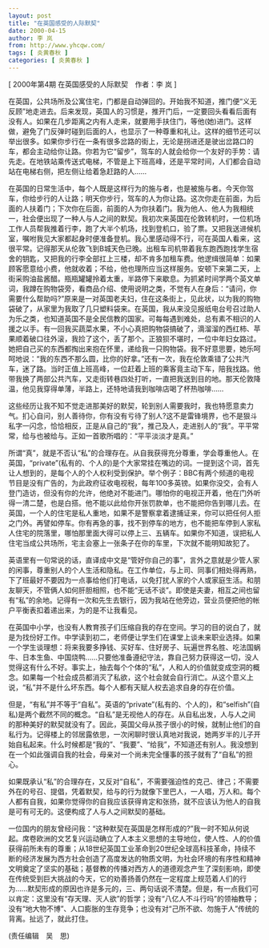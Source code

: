 ```yaml
---
layout: post
title: "在英国感受的人际默契"
date: 2000-04-15
author: 李 岚
from: http://www.yhcqw.com/
tags: [ 炎黄春秋 ]
categories: [ 炎黄春秋 ]
---
```



[ 2000年第4期 在英国感受的人际默契　作者：李 岚 ]


在英国，公共场所及公寓住宅，门都是自动弹回的。开始我不知道，推门便“义无反顾”地走进去。后来发现，英国人的习惯是，推开门后，一定要回头看看后面有没有人。如果在几步距离之内有人走来，就要用手扶住门，等他(她)进门。这样做，避免了门反弹时碰到后面的人，也显示了一种尊重和礼让。这样的细节还可以举出很多。如果你步行在一条有很多岔路的街上，无论是拐进还是驶出岔路口的车，都会主动给你让路。你若为它“留步”，驾车的人就会给你一个友好的手势：请先走。在地铁站乘传送式电梯，不管是上下班高峰，还是平常时间，人们都会自动站在电梯右侧，把左侧让给着急赶路的人……


在英国的日常生活中，每个人既是这样行为的施与者，也是被施与者。今天你驾车，你给步行的人让路；明天你步行，驾车的人为你让路。这次你走在前面，为后面的人扶着门；下次你在后面，前面的人为你扶着门。我为他人、他人为我相统一，社会便出现了一种人与人之间的默契。我初次来英国在伦敦转机时，一位机场工作人员帮我推着行李，跑了大半个机场，找到登机口，验了票。又把我送进候机室，嘱咐我见大家都起身时便准备登机。我心里感动得不行，可在英国人看来，这很平常。记得那天从伦敦飞到B城天色已晚。出租车司机带着我东跑西跑找学生宿舍的钥匙，又把我的行李全部扛上三楼，却不肯多加租车费。他逻缉很简单：如果顾客愿意给小费，他就收着；不给，他也理所应当这样服务。安顿下来第二天，上街采购油盐酱醋。瓶瓶罐罐拎着太重，半路停下来歇息。为抓紧时间学两个英文单词，我蹲在购物袋旁，看商品介绍、使用说明之类，不觉有人在身后：“请问，你需要什么帮助吗?”原来是一对英国老夫妇，住在这条街上，见此状，以为我的购物袋破了，从家里为我取了几只塑料袋来。在英国，我从来没见报纸电台号召过助人为乐之类，也知道英国不是全民信教的国家。可每每遇到难处，总有素不相识的人援之以手。有一回我买蔬菜水果，不小心真把购物袋搞破了，滴溜溜的西红柿、苹果顺着破口往外滚，我捡了这个，丢了那个。正狼狈不堪时，一位中年妇女路过。她把自己买的东西都掏出来抱在怀里，递给我一只购物袋。我不好意思要，她乐呵呵地说：“我的东西不那么圆，比你的好拿。”还有一次，我在伦敦乘错了公共汽车，迷了路。当时正值上班高峰，一位赶着上班的乘客竟主动下车，陪我找路。他带我换了两部公共汽车，又走街转巷四处打听，一直把我送到目的地。那天伦敦降温，他见我穿得单薄，半路上，还特地请我到咖啡店喝了杯热咖啡……


这些经历让我不知不觉走进那美好的默契，轮到别人需要我时，我也特愿意卖力气。扪心自问，别人善待你，你有没有亏待了别人?这不是雷锋境界，也不是狠斗私字一闪念，恰恰相反，正是从自己的“我”，推己及人，走进别人的“我”。平平常常，给与也被给与。正如一首歌所唱的：“平平淡淡才是真。”


所谓“真”，就是不否认“私”的合理存在。从自我获得充分尊重，学会尊重他人。在英国，“private”(私有的、个人的)是个大家常挂在嘴边的词。一提到这个词，首先让人想到的，是每个人的个人权利受到保护。举个例子：BBC有两个频道的电视节目是没有广告的，为此政府征收电视税，每年100多英镑。如果你没交，会有人登门造访，但没有你的允许，他绝对不能进门。哪怕你的电视正开着，他在门外听得一清二楚，也是白搭。他不能以此给你开张罚款单，也不能把你告到哪儿去。在英国，一个人的住宅是私人重地，如果不是警察拿着逮捕证来，你可以把任何人拒之门外。再譬如停车。你有再急的事，找不到停车的地方，也不能把车停到人家私人住宅的院落里，哪怕那里面大得可以停上三、五辆车。如果你不知道，误把私人住宅当成公共场所，宅主会塞上一张条子在你的车里，下次就不能明知故犯了。


英语里有一句常说的话，直译成中文是“管好你自己的事”，言外之意就是少管人家的闲事，尊重别人的个人生活和隐私。在工作单位，与上司、同事们相处得再熟，下了班最好不要因为一点事给他们打电话，以免打扰人家的个人或家庭生活。和朋友聊天，不管俩人如何肝胆相照，也不能“无话不谈”。即使是夫妻，相互之间也留有“私”的余地。记得有一次和先生去银行，因为我站在他旁边，营业员便把他的帐户平衡表扣着递出来，为的是不让我看见。


在英国中小学，也没有人教育孩子们压缩自我的存在空间。学习的目的说白了，就是为找份好工作。中学读到初二，老师便让学生们在课堂上谈未来职业选择。如果一个学生谈理想：将来我要多挣钱、买好车、住好房子、玩遍世界名胜、吃法国蜗牛、日本生鱼、中国烧鸭……只要他准备遵纪守法，靠自己努力获得这一切，没人觉得这有什么不好。事实上，抽去每个个体的“私”，人和人的价值就变成空洞的概念。如果每一个社会成员都消灭了私欲，这个社会就会自行消亡。从这个意义上说，“私”并不是什么坏东西。每个人都有天赋人权去追求自身的存在价值。


但是，“有私”并不等于“自私”。英语的“private”(私有的、个人的)，和“selfish”(自私)是两个截然不同的概念。“自私”是无视他人的存在。从自私出发，人与人之间的那种美好的默契就没有了。因此，英国父母从孩子很小的时候，就制止他们的自私行为。记得楼上的邻居露依思，一次闲聊时很认真地对我说，她两岁半的儿子开始自私起来。什么时候都是“我的”、“我要”、“给我”，不知道还有别人。我没想到在一个如此强调自我的社会，母亲对一个尚未完全懂事的孩子就有了“自私”的担心。


如果既承认“私”的合理存在，又反对“自私”，不需要强迫性的克己、律己；不需要外在的号召、提倡，凭着默契，给与的行为就像下里巴人，一人唱，万人和。每个人都有自我，如果你觉得你的自我应该获得肯定和张扬，就不应该认为他人的自我是可有可无的。这便构成了人与人之间默契的基础。


一位国内的朋友曾经问我：“这种默契在英国是怎样形成的?”我一时不知从何说起。席卷欧洲的文艺复兴运动确立了人本主义思想的主导地位，使人性、人的价值获得前所未有的尊重；从18世纪英国工业革命到20世纪全球高科技革命，持续不断的经济发展为西方社会创造了高度发达的物质文明，为社会环境的有序性和精神文明奠定了坚实的基础；基督教的传播对西方人的道德观念产生了深刻影响，即使在传统受到巨大挑战的今天，它的劝善扬善仍然在一定程度上规范着人们的行为……默契形成的原因也许是多元的，三、两句话说不清楚。但是，有一点我们可以肯定：这里没有“存天理、灭人欲”的哲学；没有“八亿人不斗行吗”的领袖教导；没有“地大物不博”、人口膨胀的生存竞争；也没有对“己所不欲、勿施于人”传统的背离。扯远了，就此打住。

(责任编辑　吴　思)


